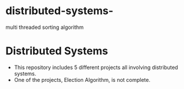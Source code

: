 # distributed-systems-
multi threaded sorting algorithm 
# Distributed Systems
* This repository includes 5 different projects all involving distributed systems. </br>
* One of the projects, Election Algorithm, is not complete. </br>

